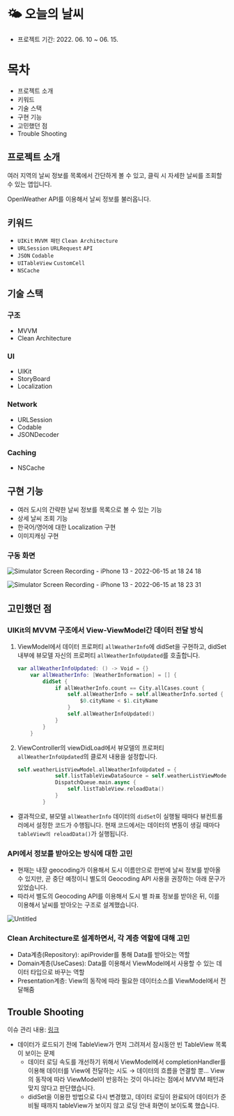 # 🌤 오늘의 날씨

- 프로젝트 기간: 2022. 06. 10 ~ 06. 15.

# 목차

- 프로젝트 소개
- 키워드
- 기술 스택
- 구현 기능
- 고민했던 점
- Trouble Shooting

## 프로젝트 소개

여러 지역의 날씨 정보를 목록에서 간단하게 볼 수 있고, 클릭 시 자세한 날씨를 조회할 수 있는 앱입니다.

OpenWeather API를 이용해서 날씨 정보를 불러옵니다.

## 키워드

- `UIKit` `MVVM 패턴` `Clean Architecture`
- `URLSession` `URLRequest` `API`
- `JSON` `Codable`
- `UITableView` `CustomCell`
- `NSCache`

## 기술 스택

### 구조

- MVVM
- Clean Architecture

### UI

- UIKit
- StoryBoard
- Localization

### Network

- URLSession
- Codable
- JSONDecoder

### Caching

- NSCache

## 구현 기능

- 여러 도시의 간략한 날씨 정보를 목록으로 볼 수 있는 기능
- 상세 날씨 조회 기능
- 한국어/영어에 대한 Localization 구현
- 이미지캐싱 구현

### 구동 화면 

![Simulator Screen Recording - iPhone 13 - 2022-06-15 at 18 24 18](https://user-images.githubusercontent.com/87305744/174059820-120fa098-f498-48d5-8fb1-6a7caf5feed9.gif)

![Simulator Screen Recording - iPhone 13 - 2022-06-15 at 18 23 31](https://user-images.githubusercontent.com/87305744/174059813-6a2e6437-770a-4c47-b40e-994bbe5d4323.gif)



## 고민했던 점

### UIKit의 MVVM 구조에서 View-ViewModel간 데이터 전달 방식

1. ViewModel에서 데이터 프로퍼티 `allWeatherInfo`에 didSet을 구현하고, didSet 내부에 뷰모델 자신의 프로퍼티 `allWeatherInfoUpdated`를 호출합니다.
    
    ```swift
    var allWeatherInfoUpdated: () -> Void = {}
        var allWeatherInfo: [WeatherInformation] = [] {
            didSet {
                if allWeatherInfo.count == City.allCases.count {
                    self.allWeatherInfo = self.allWeatherInfo.sorted {
                        $0.cityName < $1.cityName
                    }
                    self.allWeatherInfoUpdated()
                }
            }
        }
    ```
    
2. ViewController의 viewDidLoad에서 뷰모델의 프로퍼티 `allWeatherInfoUpdated`의 클로저 내용을 설정합니다.
    
    ```swift
    self.weatherListViewModel.allWeatherInfoUpdated = {
                self.listTableViewDataSource = self.weatherListViewModel.allWeatherInfo
                DispatchQueue.main.async {
                    self.listTableView.reloadData()
                }
            }
    ```
    
- 결과적으로, 뷰모델 `allWeatherInfo` 데이터의 `didSet`이 실행될 때마다 뷰컨트롤러에서 설정한 코드가 수행됩니다. 현재 코드에서는 데이터의 변동이 생길 때마다 `tableView의 reloadData()`가 실행됩니다.

### API에서 정보를 받아오는 방식에 대한 고민

- 현재는 내장 geocoding가 이용해서 도시 이름만으로 한번에 날씨 정보를 받아올 수 있지만, 곧 중단 예정이니 별도의 Geocoding API 사용을 권장하는 아래 문구가 있었습니다.
- 따라서 별도의 Geocoding API를 이용해서 도시 별 좌표 정보를 받아온 뒤, 이를 이용해서 날씨를 받아오는 구조로 설계했습니다.

![Untitled](https://user-images.githubusercontent.com/87305744/174059852-0547914a-6ad7-40cc-be1a-d4072e223879.png)


### Clean Architecture로 설계하면서, 각 계층 역할에 대해 고민

- Data계층(Repository): apiProvider를 통해 Data를 받아오는 역할
- Domain계층(UseCases): Data를 이용해서 ViewModel에서 사용할 수 있는 데이터 타입으로 바꾸는 역할
- Presentation계층: View의 동작에 따라 필요한 데이터소스를 ViewModel에서 전달해줌

## Trouble Shooting

이슈 관리 내용: [링크](https://github.com/horeng2/wanted_pre_onboarding/issues?q=is%3Aissue+is%3Aclosed)

- 데이터가 로드되기 전에 TableView가 먼저 그려져서 잠시동안 빈 TableView 목록이 보이는 문제
    - 데이터 로딩 속도를 개선하기 위해서 ViewModel에서 completionHandler를 이용해 데이터를 View에 전달하는 시도
    → 데이터의 흐름을 연결할 뿐… View의 동작에 따라 ViewModel이 반응하는 것이 아니라는 점에서 MVVM 패턴과 맞지 않다고 판단했습니다.
    - didSet을 이용한 방법으로 다시 변경했고, 데이터 로딩이 완료되어 데이터가 준비될 때까지 tableView가 보이지 않고 로딩 안내 화면이 보이도록 했습니다.
